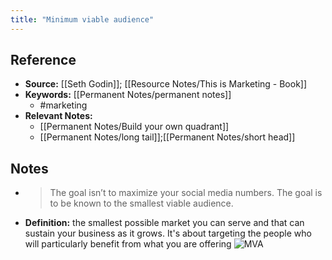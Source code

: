```yaml
---
title: "Minimum viable audience"
---
```

## Reference
- **Source:** [[Seth Godin]]; [[Resource Notes/This is Marketing - Book]]
- **Keywords:** [[Permanent Notes/permanent notes]]
	- #marketing
- **Relevant Notes:**
	- [[Permanent Notes/Build your own quadrant]]
	- [[Permanent Notes/long tail]];[[Permanent Notes/short head]]
## Notes
- > The goal isn’t to maximize your social media numbers. The goal is to be known to the smallest viable audience.
- **Definition:** the smallest possible market you can serve and that can sustain your business as it grows. It's about targeting the people who will particularly benefit from what you are offering
![MVA](https://guerric.co.uk/wp-content/uploads/2018/12/minimum-viable-audience-definition.png)